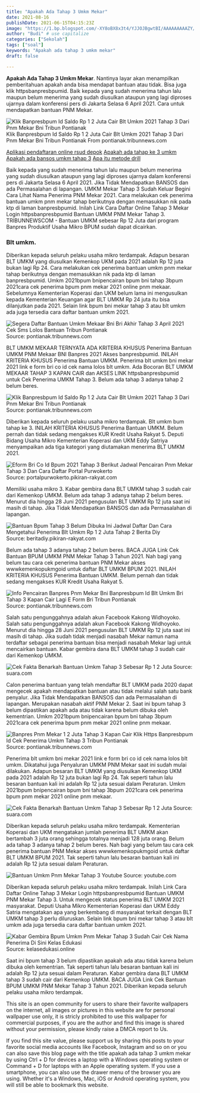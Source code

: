 ```yaml
---
title: "Apakah Ada Tahap 3 Umkm Mekar"
date: 2021-08-16
publishDate: 2021-06-15T04:15:23Z
image: "https://1.bp.blogspot.com/-XY8oBX8x3t4/YJJOJBgwtBI/AAAAAAAAAZY/0M33k5cB4yQ4dlXTwi16qrt9WULurgd1wCLcBGAsYHQ/w640-h360/mekar%2Btahap%2B3.jpg"
author: "Budi" # use capitalize
categories: ["Sekolah"]
tags: ["soal"]
keywords: "Apakah ada tahap 3 umkm mekar"
draft: false

---
```

<script type='text/javascript' src='//pl15944992.alternativecpmgate.com/6c/6f/d6/6c6fd630211742b4db132bd23b46b946.js'></script>
<script type='text/javascript' src='//pl15944975.alternativecpmgate.com/86/71/9a/86719ae0c65e9b2f7eb2905a08638c06.js'></script>
**Apakah Ada Tahap 3 Umkm Mekar**. Nantinya layar akan menampilkan pemberitahuan apakah anda bisa mendapat bantuan atau tidak. Bisa juga klik httpsbanpresbpumid. Baik kepada yang sudah menerima tahun lalu maupun belum menerima yang sudah diusulkan ataupun yang lagi diproses ujarnya dalam konferensi pers di Jakarta Selasa 6 April 2021. Cara untuk mendapatkan bantuan PNM Mekar.

![Klik Banpresbpum Id Saldo Rp 1 2 Juta Cair Blt Umkm 2021 Tahap 3 Dari Pnm Mekar Bni Tribun Pontianak](https://cdn-2.tstatic.net/pontianak/foto/bank/images/link-umkm-bni-login-httpsbanpresbpumid-cek-bantuan-umkm-pnm-mekar-tahap-3-dapat-bantuan-12-juta.jpg "Klik Banpresbpum Id Saldo Rp 1 2 Juta Cair Blt Umkm 2021 Tahap 3 Dari Pnm Mekar Bni Tribun Pontianak")
Klik Banpresbpum Id Saldo Rp 1 2 Juta Cair Blt Umkm 2021 Tahap 3 Dari Pnm Mekar Bni Tribun Pontianak From pontianak.tribunnews.com

[Aplikasi pendaftaran online rsud depok](/aplikasi-pendaftaran-online-rsud-depok/)
[Apakah ada tahap ke 3 umkm](/apakah-ada-tahap-ke-3-umkm/)
[Apakah ada bansos umkm tahap 3](/apakah-ada-bansos-umkm-tahap-3/)
[Apa itu metode drill](/apa-itu-metode-drill/)

Baik kepada yang sudah menerima tahun lalu maupun belum menerima yang sudah diusulkan ataupun yang lagi diproses ujarnya dalam konferensi pers di Jakarta Selasa 6 April 2021. Jika Tidak Mendapatkan BANSOS dan ada Permasalahan di lapangan. UMKM Mekar Tahap 3 Sudah Keluar Begini Cara Lihat Nama Penerima PNM Mekar 2021. Cara melakukan cek penerima bantuan umkm pnm mekar tahap berikutnya dengan memasukkan nik pada ktp di laman banpresbpumid. Inilah Link Cara Daftar Online Tahap 3 Mekar Login httpsbanpresbpumid Bantuan UMKM PNM Mekar Tahap 3. TRIBUNNEWSCOM - Bantuan UMKM sebesar Rp 12 Juta dari program Banpres Produktif Usaha Mikro BPUM sudah dapat dicairkan.

### Blt umkm.

Diberikan kepada seluruh pelaku usaha mikro terdampak. Adapun besaran BLT UMKM yang diusulkan Kemenkop UKM pada 2021 adalah Rp 12 juta bukan lagi Rp 24. Cara melakukan cek penerima bantuan umkm pnm mekar tahap berikutnya dengan memasukkan nik pada ktp di laman banpresbpumid. Umkm 2021bpum bnipencairan bpum bni tahap 3bpum 2021cara cek penerima bpum pnm mekar 2021 online pnm mekaar. Sebelumnya Kementerian Koperasi dan UKM belum lama ini mengusulkan kepada Kementerian Keuangan agar BLT UMKM Rp 24 juta itu bisa dilanjutkan pada 2021. Selain link bpum bni mekar tahap 3 atau blt umkm ada juga tersedia cara daftar bantuan umkm 2021.


![Segera Daftar Bantuan Umkm Mekaar Bni Bri Akhir Tahap 3 April 2021 Cek Sms Lolos Bantuan Tribun Pontianak](https://cdn-2.tstatic.net/pontianak/foto/bank/images/banpres-umkm-bni-cek-penerima-banpres-mekar-bni-atau-bri.jpg "Segera Daftar Bantuan Umkm Mekaar Bni Bri Akhir Tahap 3 April 2021 Cek Sms Lolos Bantuan Tribun Pontianak")
Source: pontianak.tribunnews.com

BLT UMKM MEKAAR TERNYATA ADA KRITERIA KHUSUS Penerima Bantuan UMKM PNM Mekaar BNI Banpres 2021 Akses banpresbpumid. INILAH KRITERIA KHUSUS Penerima Bantuan UMKM. Penerima blt umkm bni mekar 2021 link e form bri co id cek nama lolos blt umkm. Ada Bocoran BLT UMKM MEKAAR TAHAP 3 KAPAN CAIR dan AKSES LINK httpsbanpresbpumid untuk Cek Penerima UMKM Tahap 3. Belum ada tahap 3 adanya tahap 2 belum beres.

![Klik Banpresbpum Id Saldo Rp 1 2 Juta Cair Blt Umkm 2021 Tahap 3 Dari Pnm Mekar Bni Tribun Pontianak](https://cdn-2.tstatic.net/pontianak/foto/bank/images/link-umkm-bni-login-httpsbanpresbpumid-cek-bantuan-umkm-pnm-mekar-tahap-3-dapat-bantuan-12-juta.jpg "Klik Banpresbpum Id Saldo Rp 1 2 Juta Cair Blt Umkm 2021 Tahap 3 Dari Pnm Mekar Bni Tribun Pontianak")
Source: pontianak.tribunnews.com

Diberikan kepada seluruh pelaku usaha mikro terdampak. Blt umkm bum tahap ke 3. INILAH KRITERIA KHUSUS Penerima Bantuan UMKM. Belum pernah dan tidak sedang mengakses KUR Kredit Usaha Rakyat 5. Deputi Bidang Usaha Mikro Kementerian Koperasi dan UKM Eddy Satriya menyampaikan ada tiga kategori yang diutamakan menerima BLT UMKM 2021.

![Eform Bri Co Id Bpum 2021 Tahap 3 Berikut Jadwal Pencairan Pnm Mekar Tahap 3 Dan Cara Daftar Portal Purwokerto](https://assets.pikiran-rakyat.com/crop/0x0:0x0/x/photo/2021/04/08/20535156.jpeg "Eform Bri Co Id Bpum 2021 Tahap 3 Berikut Jadwal Pencairan Pnm Mekar Tahap 3 Dan Cara Daftar Portal Purwokerto")
Source: portalpurwokerto.pikiran-rakyat.com

Memiliki usaha mikro 3. Kabar gembira dana BLT UMKM tahap 3 sudah cair dari Kemenkop UMKM. Belum ada tahap 3 adanya tahap 2 belum beres. Menurut dia hingga 28 Juni 2021 pengusulan BLT UMKM Rp 12 juta saat ini masih di tahap. Jika Tidak Mendapatkan BANSOS dan ada Permasalahan di lapangan.

![Bantuan Bpum Tahap 3 Belum Dibuka Ini Jadwal Daftar Dan Cara Mengetahui Penerima Blt Umkm Rp 1 2 Juta Tahap 2 Berita Diy](https://assets.pikiran-rakyat.com/crop/0x0:0x0/x/photo/2021/06/11/3023999575.jpg "Bantuan Bpum Tahap 3 Belum Dibuka Ini Jadwal Daftar Dan Cara Mengetahui Penerima Blt Umkm Rp 1 2 Juta Tahap 2 Berita Diy")
Source: beritadiy.pikiran-rakyat.com

Belum ada tahap 3 adanya tahap 2 belum beres. BACA JUGA Link Cek Bantuan BPUM UMKM PNM Mekar Tahap 3 Tahun 2021. Nah bagi yang belum tau cara cek penerima bantuan PNM Mekar akses wwwkemenkopukmgoid untuk daftar BLT UMKM BPUM 2021. INILAH KRITERIA KHUSUS Penerima Bantuan UMKM. Belum pernah dan tidak sedang mengakses KUR Kredit Usaha Rakyat 5.

![Info Pencairan Banpres Pnm Mekar Bni Banpresbpum Id Blt Umkm Bri Tahap 3 Kapan Cair Lagi E Form Bri Tribun Pontianak](https://cdn-2.tstatic.net/pontianak/foto/bank/images/saldo-blt-umkm-tahap-3-sudah-cair-cek-penerima-rp-12-juta-di-banpresbpumid-eformbricoidbpum.jpg "Info Pencairan Banpres Pnm Mekar Bni Banpresbpum Id Blt Umkm Bri Tahap 3 Kapan Cair Lagi E Form Bri Tribun Pontianak")
Source: pontianak.tribunnews.com

Salah satu pengunggahnya adalah akun Facebook Kakong Widhoyoko. Salah satu pengunggahnya adalah akun Facebook Kakong Widhoyoko. Menurut dia hingga 28 Juni 2021 pengusulan BLT UMKM Rp 12 juta saat ini masih di tahap. Jika sudah tidak menjadi nasabah Mekar namun nama terdaftar sebagai penerima bantuan bisa menjadi nasabah Mekar lagi untuk mencairkan bantuan. Kabar gembira dana BLT UMKM tahap 3 sudah cair dari Kemenkop UMKM.

![Cek Fakta Benarkah Bantuan Umkm Tahap 3 Sebesar Rp 1 2 Juta](https://media.suara.com/pictures/970x544/2021/06/21/42981-cek-fakta-benarkah-bantuan-umkm-tahap-3-sebesar-rp-12-juta.jpg "Cek Fakta Benarkah Bantuan Umkm Tahap 3 Sebesar Rp 1 2 Juta")
Source: suara.com

Calon penerima bantuan yang telah mendaftar BLT UMKM pada 2020 dapat mengecek apakah mendapatkan bantuan atau tidak melalui salah satu bank penyalur. Jika Tidak Mendapatkan BANSOS dan ada Permasalahan di lapangan. Merupakan nasabah aktif PNM Mekar 2. Saat ini bpum tahap 3 belum dipastikan apakah ada atau tidak karena belum dibuka oleh kementrian. Umkm 2021bpum bnipencairan bpum bni tahap 3bpum 2021cara cek penerima bpum pnm mekar 2021 online pnm mekaar.

![Banpres Pnm Mekar 1 2 Juta Tahap 3 Kapan Cair Klik Https Banpresbpum Id Cek Penerima Umkm Tahap 3 Tribun Pontianak](https://cdn-2.tstatic.net/pontianak/foto/bank/images/banpres-pnm-mekar-12-juta-tahap-3-kapan-cair-klik-httpsbanpresbpumid-cek-penerima-umkm-tahap-3.jpg "Banpres Pnm Mekar 1 2 Juta Tahap 3 Kapan Cair Klik Https Banpresbpum Id Cek Penerima Umkm Tahap 3 Tribun Pontianak")
Source: pontianak.tribunnews.com

Penerima blt umkm bni mekar 2021 link e form bri co id cek nama lolos blt umkm. Dikatahui juga Penyaluran UMKM PNM Mekar saat ini sudah mulai dilakukan. Adapun besaran BLT UMKM yang diusulkan Kemenkop UKM pada 2021 adalah Rp 12 juta bukan lagi Rp 24. Tak seperti tahun lalu besaran bantuan kali ini adalah Rp 12 juta sesuai dalam Peraturan. Umkm 2021bpum bnipencairan bpum bni tahap 3bpum 2021cara cek penerima bpum pnm mekar 2021 online pnm mekaar.

![Cek Fakta Benarkah Bantuan Umkm Tahap 3 Sebesar Rp 1 2 Juta](https://media.suara.com/pictures/653x366/2021/06/21/42981-cek-fakta-benarkah-bantuan-umkm-tahap-3-sebesar-rp-12-juta.jpg "Cek Fakta Benarkah Bantuan Umkm Tahap 3 Sebesar Rp 1 2 Juta")
Source: suara.com

Diberikan kepada seluruh pelaku usaha mikro terdampak. Kementerian Koperasi dan UKM mengatakan jumlah penerima BLT UMKM akan bertambah 3 juta orang sehingga totalnya menjadi 128 juta orang. Belum ada tahap 3 adanya tahap 2 belum beres. Nah bagi yang belum tau cara cek penerima bantuan PNM Mekar akses wwwkemenkopukmgoid untuk daftar BLT UMKM BPUM 2021. Tak seperti tahun lalu besaran bantuan kali ini adalah Rp 12 juta sesuai dalam Peraturan.

![Bantuan Umkm Pnm Mekar Tahap 3 Youtube](https://i.ytimg.com/vi/HdBPFVSvfVU/maxresdefault.jpg "Bantuan Umkm Pnm Mekar Tahap 3 Youtube")
Source: youtube.com

Diberikan kepada seluruh pelaku usaha mikro terdampak. Inilah Link Cara Daftar Online Tahap 3 Mekar Login httpsbanpresbpumid Bantuan UMKM PNM Mekar Tahap 3. Untuk mengecek status penerima BLT UMKM 2021 masyarakat. Deputi Usaha Mikro Kementerian Koperasi dan UKM Eddy Satria mengatakan apa yang berkembang di masyarakat terkait dengan BLT UMKM tahap 3 perlu diluruskan. Selain link bpum bni mekar tahap 3 atau blt umkm ada juga tersedia cara daftar bantuan umkm 2021.

![Kabar Gembira Bpum Umkm Pnm Mekar Tahap 3 Sudah Cair Cek Nama Penerima Di Sini Kelas Edukasi](https://1.bp.blogspot.com/-XY8oBX8x3t4/YJJOJBgwtBI/AAAAAAAAAZY/0M33k5cB4yQ4dlXTwi16qrt9WULurgd1wCLcBGAsYHQ/w640-h360/mekar%2Btahap%2B3.jpg "Kabar Gembira Bpum Umkm Pnm Mekar Tahap 3 Sudah Cair Cek Nama Penerima Di Sini Kelas Edukasi")
Source: kelasedukasi.online

Saat ini bpum tahap 3 belum dipastikan apakah ada atau tidak karena belum dibuka oleh kementrian. Tak seperti tahun lalu besaran bantuan kali ini adalah Rp 12 juta sesuai dalam Peraturan. Kabar gembira dana BLT UMKM tahap 3 sudah cair dari Kemenkop UMKM. BACA JUGA Link Cek Bantuan BPUM UMKM PNM Mekar Tahap 3 Tahun 2021. Diberikan kepada seluruh pelaku usaha mikro terdampak.

This site is an open community for users to share their favorite wallpapers on the internet, all images or pictures in this website are for personal wallpaper use only, it is stricly prohibited to use this wallpaper for commercial purposes, if you are the author and find this image is shared without your permission, please kindly raise a DMCA report to Us.

If you find this site value, please support us by sharing this posts to your favorite social media accounts like Facebook, Instagram and so on or you can also save this blog page with the title apakah ada tahap 3 umkm mekar by using Ctrl + D for devices a laptop with a Windows operating system or Command + D for laptops with an Apple operating system. If you use a smartphone, you can also use the drawer menu of the browser you are using. Whether it's a Windows, Mac, iOS or Android operating system, you will still be able to bookmark this website.
